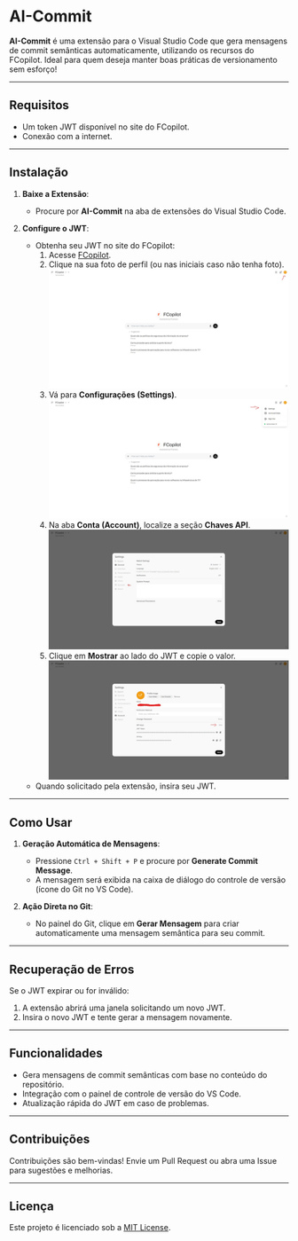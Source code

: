 # **AI-Commit**

**AI-Commit** é uma extensão para o Visual Studio Code que gera mensagens de commit semânticas automaticamente, utilizando os recursos do FCopilot. Ideal para quem deseja manter boas práticas de versionamento sem esforço!

---

## **Requisitos**

- Um token JWT disponível no site do FCopilot.
- Conexão com a internet.

---

## **Instalação**

1. **Baixe a Extensão**:

   - Procure por **AI-Commit** na aba de extensões do Visual Studio Code.

2. **Configure o JWT**:
   - Obtenha seu JWT no site do FCopilot:
     1. Acesse [FCopilot](https://fcopilot.fcamara.com/).
     2. Clique na sua foto de perfil (ou nas iniciais caso não tenha foto).
        ![Foto 1](./src/assets/homepage.jpeg)
     3. Vá para **Configurações (Settings)**.
        ![Foto 2](./src/assets/settings.jpeg)
     4. Na aba **Conta (Account)**, localize a seção **Chaves API**.
        ![Foto 4](./src/assets/account_settings.jpeg)
     5. Clique em **Mostrar** ao lado do JWT e copie o valor.
        ![Foto 5](./src/assets/api_keys.jpeg)
   - Quando solicitado pela extensão, insira seu JWT.

---

## **Como Usar**

1. **Geração Automática de Mensagens**:

   - Pressione `Ctrl + Shift + P` e procure por **Generate Commit Message**.
   - A mensagem será exibida na caixa de diálogo do controle de versão (ícone do Git no VS Code).

2. **Ação Direta no Git**:
   - No painel do Git, clique em **Gerar Mensagem** para criar automaticamente uma mensagem semântica para seu commit.

---

## **Recuperação de Erros**

Se o JWT expirar ou for inválido:

1. A extensão abrirá uma janela solicitando um novo JWT.
2. Insira o novo JWT e tente gerar a mensagem novamente.

---

## **Funcionalidades**

- Gera mensagens de commit semânticas com base no conteúdo do repositório.
- Integração com o painel de controle de versão do VS Code.
- Atualização rápida do JWT em caso de problemas.

---

## **Contribuições**

Contribuições são bem-vindas! Envie um Pull Request ou abra uma Issue para sugestões e melhorias.

---

## **Licença**

Este projeto é licenciado sob a [MIT License](./LICENSE).
